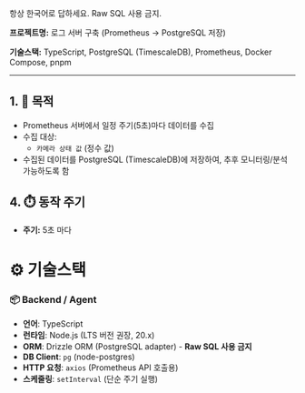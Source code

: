항상 한국어로 답하세요.
Raw SQL 사용 금지.

**프로젝트명:** 로그 서버 구축 (Prometheus → PostgreSQL 저장)

**기술스택:** TypeScript, PostgreSQL (TimescaleDB), Prometheus, Docker Compose, pnpm

---

## 1. 🎯 목적

-   Prometheus 서버에서 일정 주기(5초)마다 데이터를 수집
-   수집 대상:
    -   `카메라 상태 값` (정수 값)
-   수집된 데이터를 PostgreSQL (TimescaleDB)에 저장하여, 추후 모니터링/분석 가능하도록 함

## 4. ⏱️ 동작 주기

-   **주기:** 5초 마다

# ⚙️ 기술스택

### 📦 Backend / Agent

-   **언어**: TypeScript
-   **런타임**: Node.js (LTS 버전 권장, 20.x)
-   **ORM**: Drizzle ORM (PostgreSQL adapter) - **Raw SQL 사용 금지**
-   **DB Client**: `pg` (node-postgres)
-   **HTTP 요청**: `axios` (Prometheus API 호출용)
-   **스케줄링**: `setInterval` (단순 주기 실행)
